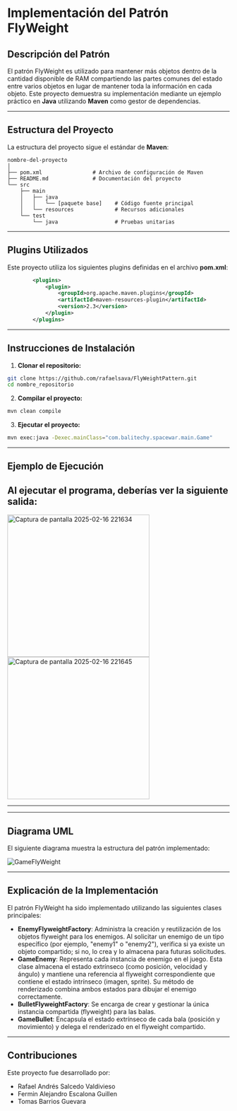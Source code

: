 
# Implementación del Patrón FlyWeight

## Descripción del Patrón
El patrón FlyWeight es utilizado para mantener más objetos dentro de la cantidad disponible de RAM compartiendo las partes comunes del estado entre varios objetos en lugar de mantener toda la información en cada objeto. Este proyecto demuestra su implementación mediante un ejemplo práctico en **Java** utilizando **Maven** como gestor de dependencias.

---

## Estructura del Proyecto
La estructura del proyecto sigue el estándar de **Maven**:

```
nombre-del-proyecto
│
├── pom.xml                # Archivo de configuración de Maven
├── README.md              # Documentación del proyecto
└── src
    ├── main
    │   ├── java
    │   │   └── [paquete base]    # Código fuente principal
    │   └── resources             # Recursos adicionales
    └── test
        └── java                  # Pruebas unitarias
```

---

## Plugins Utilizados
Este proyecto utiliza los siguientes plugins definidas en el archivo **pom.xml**:
```xml
        <plugins>
            <plugin>
                <groupId>org.apache.maven.plugins</groupId>
                <artifactId>maven-resources-plugin</artifactId>
                <version>2.3</version>
            </plugin>
        </plugins>
```

---

## Instrucciones de Instalación

1. **Clonar el repositorio:**
```bash
git clone https://github.com/rafaelsava/FlyWeightPattern.git
cd nombre_repositorio
```

2. **Compilar el proyecto:**
```bash
mvn clean compile
```

3. **Ejecutar el proyecto:**
```bash
mvn exec:java -Dexec.mainClass="com.balitechy.spacewar.main.Game"
```

---

## Ejemplo de Ejecución
Al ejecutar el programa, deberías ver la siguiente salida:
---
<img width="322" alt="Captura de pantalla 2025-02-16 221634" src="https://github.com/user-attachments/assets/ce5d7fca-cbfb-4113-bd5e-76abbad23c40" />
<img width="322" alt="Captura de pantalla 2025-02-16 221645" src="https://github.com/user-attachments/assets/bf276129-112a-42c0-9d3b-6ae92089a83b" />


---

---

## Diagrama UML
El siguiente diagrama muestra la estructura del patrón implementado:

![GameFlyWeight](https://github.com/user-attachments/assets/ba8d7a02-fba7-4f9b-a2bb-fb3a7c47b257)


---

## Explicación de la Implementación
El patrón FlyWeight ha sido implementado utilizando las siguientes clases principales:
- **EnemyFlyweightFactory**: Administra la creación y reutilización de los objetos flyweight para los enemigos. Al solicitar un enemigo de un tipo específico (por ejemplo, "enemy1" o "enemy2"), verifica si ya existe un objeto compartido; si no, lo crea y lo almacena para futuras solicitudes.
- **GameEnemy**: Representa cada instancia de enemigo en el juego. Esta clase almacena el estado extrínseco (como posición, velocidad y ángulo) y mantiene una referencia al flyweight correspondiente que contiene el estado intrínseco (imagen, sprite). Su método de renderizado combina ambos estados para dibujar el enemigo correctamente.
- **BulletFlyweightFactory**: Se encarga de crear y gestionar la única instancia compartida (flyweight) para las balas.
- **GameBullet**: Encapsula el estado extrínseco de cada bala (posición y movimiento) y delega el renderizado en el flyweight compartido.

---

## Contribuciones
Este proyecto fue desarrollado por:
- Rafael Andrés Salcedo Valdivieso
- Fermin Alejandro Escalona Guillen
- Tomas Barrios Guevara

